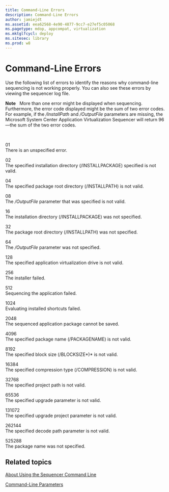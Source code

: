 ```yaml
---
title: Command-Line Errors
description: Command-Line Errors
author: jamiejdt
ms.assetid: eea62568-4e90-4877-9cc7-e27ef5c05068
ms.pagetype: mdop, appcompat, virtualization
ms.mktglfcycl: deploy
ms.sitesec: library
ms.prod: w8
---
```



# Command-Line Errors


Use the following list of errors to identify the reasons why command-line sequencing is not working properly. You can also see these errors by viewing the sequencer log file.

**Note**  
More than one error might be displayed when sequencing. Furthermore, the error code displayed might be the sum of two error codes. For example, if the */InstallPath* and */OutputFile* parameters are missing, the Microsoft System Center Application Virtualization Sequencer will return 96—the sum of the two error codes.

 

<a href="" id="01"></a>01  
There is an unspecified error.

<a href="" id="02"></a>02  
The specified installation directory (/INSTALLPACKAGE) specified is not valid.

<a href="" id="04"></a>04  
The specified package root directory (/INSTALLPATH) is not valid.

<a href="" id="08"></a>08  
The */OutputFile* parameter that was specified is not valid.

<a href="" id="16"></a>16  
The installation directory (/INSTALLPACKAGE) was not specified.

<a href="" id="32"></a>32  
The package root directory (/INSTALLPATH) was not specified.

<a href="" id="64"></a>64  
The */OutputFile* parameter was not specified.

<a href="" id="128"></a>128  
The specified application virtualization drive is not valid.

<a href="" id="256"></a>256  
The installer failed.

<a href="" id="512"></a>512  
Sequencing the application failed.

<a href="" id="1024"></a>1024  
Evaluating installed shortcuts failed.

<a href="" id="2048"></a>2048  
The sequenced application package cannot be saved.

<a href="" id="4096"></a>4096  
The specified package name (/PACKAGENAME) is not valid.

<a href="" id="8192"></a>8192  
The specified block size (/BLOCKSIZE*)* is not valid.

<a href="" id="16384"></a>16384  
The specified compression type (/COMPRESSION) is not valid.

<a href="" id="32768"></a>32768  
The specified project path is not valid.

<a href="" id="65536"></a>65536  
The specified upgrade parameter is not valid.

<a href="" id="131072"></a>131072  
The specified upgrade project parameter is not valid.

<a href="" id="262144"></a>262144  
The specified decode path parameter is not valid.

<a href="" id="525288"></a>525288  
The package name was not specified.

## Related topics


[About Using the Sequencer Command Line](about-using-the-sequencer-command-line.md)

[Command-Line Parameters](command-line-parameters.md)

 

 





